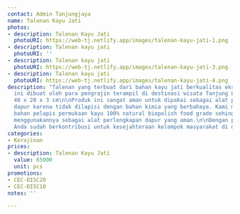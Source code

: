 ```yaml
---
contact: Admin Tanjungjaya
name: Talenan Kayu Jati
photos:
- description: Talenan Kayu Jati
  photoURI: https://web-tj.netlify.app/images/talenan-kayu-jati-1.png
- description: Talenan kayu jati
  photoURI: ''
- description: Talenan kayu jati
  photoURI: https://web-tj.netlify.app/images/talenan-kayu-jati-3.png
- description: Talenan kayu jati
  photoURI: https://web-tj.netlify.app/images/talenan-kayu-jati-4.png
description: "Talenan yang terbuat dari bahan kayu jati berkualitas ekspor. Produk
  ini dibuat oleh para pengrajin terampil di destinasi wisata Tanjung Lesung.\n\nUkuran:
  40 x 20 x 3 cm\n\nProduk ini sangat aman untuk dipakai sebagai alat perlengkapan
  dapur karena tidak dilapisi dengan bahan kimia yang berbahaya. Kami menggunakan
  bahan pelapis permukaan kayu 100% natural biopolish food grade sehingga Anda dapat
  menggunakannya sebagai alat perlengkapan dapur yang aman.\n\nDengan pembelian ini,
  Anda sudah berkontribusi untuk kesejahteraan kelompok masyarakat di desa kami. "
categories:
- Kerajinan
prices:
- description: Talenan Kayu Jati
  value: 65000
  unit: pcs
promotions:
- CEC-DISC20
- CEC-DISC10
notes: ''

---
```

